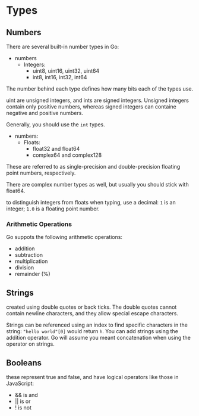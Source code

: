 # Types

## Numbers

There are several built-in number types in Go:

- numbers
  - Integers:
    - uint8, uint16, uint32, uint64
    - int8, int16, int32, int64

The number behind each type defines how many bits each of the types use.

uint are unsigned integers, and ints are signed integers. Unsigned integers contain only positive numbers, whereas signed integers can containe negative and positive numbers.

Generally, you should use the `int` types.

- numbers:
  - Floats:
    - float32 and float64
    - complex64 and complex128

These are referred to as single-precision and double-precision floating point numbers, respectively.

There are complex number types as well, but usually you should stick with float64.

to distinguish integers from floats when typing, use a decimal: `1` is an integer; `1.0` is a floating point number.

### Arithmetic Operations

Go suppots the following arithmetic operations:

- addition
- subtraction
- multiplication
- division
- remainder (%)

## Strings

created using double quotes or back ticks. The double quotes cannot contain newline characters, and they allow special escape characters.

Strings can be referenced using an index to find specific characters in the string: `"hello world"[0]` would return `h`. You can add strings using the addition operator. Go will assume you meant concatenation when using the operator on strings.

## Booleans

these represent true and false, and have logical operators like those in JavaScript:

- && is and
- || is or
- ! is not
